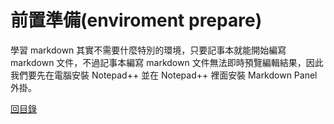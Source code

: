 # 前置準備(enviroment prepare)學習 markdown 其實不需要什麼特別的環境，只要記事本就能開始編寫 markdown 文件，不過記事本編寫 markdown 文件無法即時預覽編輯結果，因此我們要先在電腦安裝 Notepad++ 並在 Notepad++ 裡面安裝 Markdown Panel 外掛。[回目錄](ezmd-index.md)